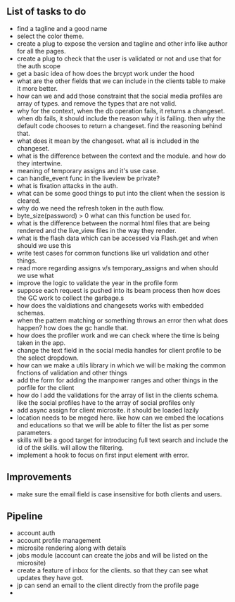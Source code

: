 ## List of tasks to do

- find a tagline and a good name
- select the color theme.
- create a plug to expose the version and tagline and other info like author for all the pages.
- create a plug to check that the user is validated or not and use that for the auth scope
- get a basic idea of how does the brcypt work under the hood
- what are the other fields that we can include in the clients table to make it more better.
- how can we and add those constraint that the social media profiles are array of types. and remove the types that are not valid.
- why for the context, when the db operation fails, it returns a changeset. when db fails, it should include the reason why it is failing. then why the default code chooses to return a changeset.
  find the reasoning behind that.
- what does it mean by the changeset. what all is included in the changeset.
- what is the difference between the context and the module. and how do they intertwine.
- meaning of temporary assigns and it's use case.
- can handle_event func in the liveview be private?
- what is fixation attacks in the auth.
- what can be some good things to put into the client when the session is cleared.
- why do we need the refresh token in the auth flow.
- byte_size(password) > 0 what can this function be used for.
- what is the difference between the normal html files that are being rendered and the live_view files
  in the way they render.
- what is the flash data which can be accessed via Flash.get and when should we use this
- write test cases for common functions like url validation and other things.
- read more regarding assigns v/s temporary_assigns and when should we use what
- improve the logic to validate the year in the profile form
- suppose each request is pushed into its beam process then how does the GC work to collect the garbage.s
- how does the valdiations and changesets works with embedded schemas.
- when the pattern matching or something throws an error then what does happen? how does the gc handle that.
- how does the profiler work and we can check where the time is being taken in the app.
- change the text field in the social media handles for client profile to be the select dropdown.
- how can we make a utils library in which we will be making the common fnctions of validation and other things
- add the form for adding the manpower ranges and other things in the porfile for the client
- how do I add the validations for the array of list in the clients schema. like the social profiles have to the array of social profiles only
- add async assign for client microsite. it should be loaded lazily
- location needs to be meged here. like how can we embed the locations and educations so that we will be able to filter the list as per some parameters.
- skills will be a good target for introducing full text search and include the id of the skills. will allow the filtering.
- implement a hook to focus on first input element with error.

## Improvements

- make sure the email field is case insensitive for both clients and users.

## Pipeline

- account auth
- account profile management
- microsite rendering along with details
- jobs module (account can create the jobs and will be listed on the microsite)
- create a feature of inbox for the clients. so that they can see what updates they have got.
- jp can send an email to the client directly from the profile page
-
